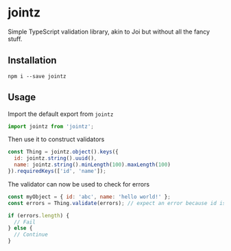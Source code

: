 # jointz
Simple TypeScript validation library, akin to Joi but without all the fancy stuff.

## Installation
`npm i --save jointz`

## Usage
Import the default export from `jointz`

```js
import jointz from 'jointz';
``` 

Then use it to construct validators

```js
const Thing = jointz.object().keys({
  id: jointz.string().uuid(),
  name: jointz.string().minLength(100).maxLength(100)
}).requiredKeys(['id', 'name']);
```

The validator can now be used to check for errors

```js
const myObject = { id: 'abc', name: 'hello world!' };
const errors = Thing.validate(errors); // expect an error because id is not a uuid

if (errors.length) {
  // Fail
} else {
  // Continue
}
```
